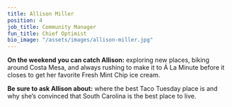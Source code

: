 ```yaml
---
title: Allison Miller
position: 4
job_title: Community Manager
fun_title: Chief Optimist
bio_image: "/assets/images/allison-miller.jpg"
---
```


**On the weekend you can catch Allison:** exploring new places, biking around Costa Mesa, and always rushing to make it to Á La Minute before it closes to get her favorite Fresh Mint Chip ice cream.

**Be sure to ask Allison about:** where the best Taco Tuesday place is and why she’s convinced that South Carolina is the best place to live.

